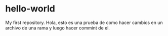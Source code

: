 # hello-world
My first repository.
Hola, esto es una prueba de como hacer cambios en un archivo de una rama y luego hacer commint de el.
